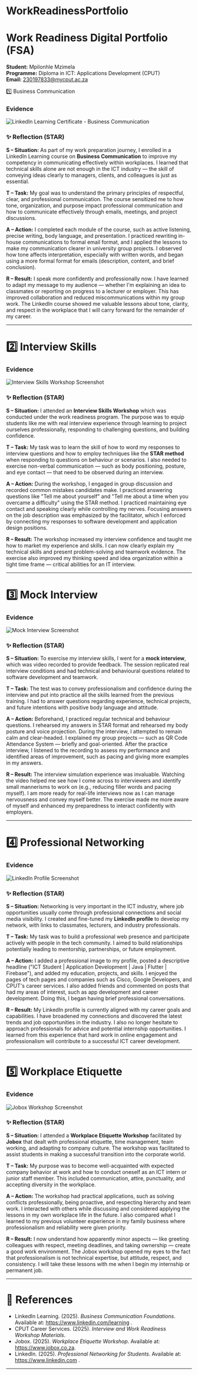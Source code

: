 # WorkReadinessPortfolio

# Work Readiness Digital Portfolio (FSA)  
**Student:** Mpilonhle Mzimela  
**Programme:** Diploma in ICT: Applications Development (CPUT)  
**Email:** 230197833@mycput.ac.za  



1️⃣ Business Communication

### Evidence
![LinkedIn Learning Certificate - Business Communication](images/business-communication.png)

### ✨ Reflection (STAR)

**S – Situation:**
As part of my work preparation journey, I enrolled in a LinkedIn Learning course on **Business Communication** to improve my competency in communicating effectively within workplaces. I learned that technical skills alone are not enough in the ICT industry — the skill of conveying ideas clearly to managers, clients, and colleagues is just as essential.

**T – Task:**
My goal was to understand the primary principles of respectful, clear, and professional communication. The course sensitized me to how tone, organization, and purpose impact professional communication and how to communicate effectively through emails, meetings, and project discussions.

**A – Action:**
I completed each module of the course, such as active listening, precise writing, body language, and presentation. I practiced rewriting in-house communications to formal email format, and I applied the lessons to make my communication clearer in university group projects. I observed how tone affects interpretation, especially with written words, and began using a more formal format for emails (description, content, and brief conclusion).

**R – Result:**
I speak more confidently and professionally now. I have learned to adapt my message to my audience — whether I'm explaining an idea to classmates or reporting on progress to a lecturer or employer. This has improved collaboration and reduced miscommunications within my group work. The LinkedIn course showed me valuable lessons about tone, clarity, and respect in the workplace that I will carry forward for the remainder of my career.

---

# 2️⃣ Interview Skills

### Evidence
![Interview Skills Workshop Screenshot](images/interview-skills.png)

### ✨ Reflection (STAR)

**S – Situation:**
I attended an **Interview Skills Workshop** which was conducted under the work readiness program. The purpose was to equip students like me with real interview experience through learning to project ourselves professionally, responding to challenging questions, and building confidence.

**T – Task:**
My task was to learn the skill of how to word my responses to interview questions and how to employ techniques like the **STAR method** when responding to questions on behaviour or scenarios. I also needed to exercise non-verbal communication — such as body positioning, posture, and eye contact — that need to be observed during an interview.

**A – Action:**
During the workshop, I engaged in group discussion and recorded common mistakes candidates make. I practiced answering questions like "Tell me about yourself" and "Tell me about a time when you overcame a difficulty" using the STAR method. I practiced maintaining eye contact and speaking clearly while controlling my nerves. Focusing answers on the job description was emphasized by the facilitator, which I enforced by connecting my responses to software development and application design positions.

**R – Result:**
The workshop increased my interview confidence and taught me how to market my experience and skills. I can now clearly explain my technical skills and present problem-solving and teamwork evidence. The exercise also improved my thinking speed and idea organization within a tight time frame — critical abilities for an IT interview.

---

# 3️⃣ Mock Interview

###  Evidence
![Mock Interview Screenshot](images/mock-interview.png)

### ✨ Reflection (STAR)

**S – Situation:**
To exercise my interview skills, I went for a **mock interview**, which was video recorded to provide feedback. The session replicated real interview conditions and had technical and behavioural questions related to software development and teamwork. 

**T – Task:**
The test was to convey professionalism and confidence during the interview and put into practice all the skills learned from the previous training. I had to answer questions regarding experience, technical projects, and future intentions with positive body language and attitude.

**A – Action:**
Beforehand, I practiced regular technical and behaviour questions. I rehearsed my answers in STAR format and rehearsed my body posture and voice projection. During the interview, I attempted to remain calm and clear-headed. I explained my group projects — such as QR Code Attendance System — briefly and goal-oriented. After the practice interview, I listened to the recording to assess my performance and identified areas of improvement, such as pacing and giving more examples in my answers.

**R – Result:**
The interview simulation experience was invaluable. Watching the video helped me see how I come across to interviewers and identify small mannerisms to work on (e.g., reducing filler words and pacing myself). I am more ready for real-life interviews now as I can manage nervousness and convey myself better. The exercise made me more aware of myself and enhanced my preparedness to interact confidently with employers.

---

# 4️⃣ Professional Networking

###  Evidence
![LinkedIn Profile Screenshot](images/networking.png)

### ✨ Reflection (STAR)

**S – Situation:**
Networking is very important in the ICT industry, where job opportunities usually come through professional connections and social media visibility. I created and fine-tuned my **LinkedIn profile** to develop my network, with links to classmates, lecturers, and industry professionals.

**T – Task:**
My task was to build a professional web presence and participate actively with people in the tech community. I aimed to build relationships potentially leading to mentorship, partnerships, or future employment.

**A – Action:**
I added a professional image to my profile, posted a descriptive headline ("ICT Student | Application Development | Java | Flutter | Firebase"), and added my education, projects, and skills. I enjoyed the pages of tech pages and companies such as Cisco, Google Developers, and CPUT's career services. I also added friends and commented on posts that had my areas of interest, such as app development and career development. Doing this, I began having brief professional conversations.

**R – Result:**
My LinkedIn profile is currently aligned with my career goals and capabilities. I have broadened my connections and discovered the latest trends and job opportunities in the industry. I also no longer hesitate to approach professionals for advice and potential internship opportunities. I learned from this experience that hard work in online engagement and professionalism will contribute to a successful ICT career development.

--- 

# 5️⃣ Workplace Etiquette

### Evidence
![Jobox Workshop Screenshot](images/etiquette.png)

### ✨ Reflection (STAR)

**S – Situation:**
I attended a **Workplace Etiquette Workshop** facilitated by **Jobox** that dealt with professional etiquette, time management, team working, and adapting to company culture. The workshop was facilitated to assist students in making a successful transition into the corporate world.

**T – Task:**
My purpose was to become well-acquainted with expected company behavior at work and how to conduct oneself as an ICT intern or junior staff member. This included communication, attire, punctuality, and accepting diversity in the workplace.

**A – Action:**
The workshop had practical applications, such as solving conflicts professionally, being proactive, and respecting hierarchy and team work. I interacted with others while discussing and considered applying the lessons in my own workplace life in the future. I also compared what I learned to my previous volunteer experience in my family business where professionalism and reliability were given priority.

**R – Result:**
I now understand how apparently minor aspects — like greeting colleagues with respect, meeting deadlines, and taking ownership — create a good work environment. The Jobox workshop opened my eyes to the fact that professionalism is not technical expertise, but attitude, respect, and consistency. I will take these lessons with me when I begin my internship or permanent job.


---

# 🧾 References

- LinkedIn Learning. (2025). *Business Communication Foundations*. Available at: https://www.linkedin.com/learning .  
- CPUT Career Services. (2025). *Interview and Work Readiness Workshop Materials*.  
- Jobox. (2025). *Workplace Etiquette Workshop*. Available at: https://www.jobox.co.za.  
- LinkedIn. (2025). *Professional Networking for Students*. Available at: https://www.linkedin.com .  

---


